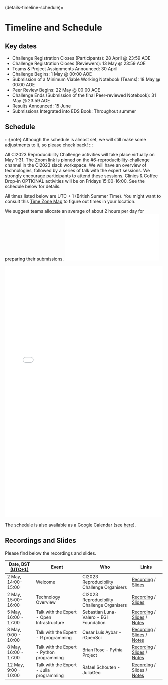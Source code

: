 (details-timeline-schedule)=

# Timeline and Schedule

## Key dates
* Challenge Registration Closes (Participants): 28 April @ 23:59 AOE
* Challenge Registration Closes (Reviewers): 13 May @ 23:59 AOE
* Teams & Project Assignments Announced: 30 April
* Challenge Begins: 1 May @ 00:00 AOE
* Submission of a Minimum Viable Working Notebook (Teams): 18 May @ 00:00 AOE
* Peer Review Begins: 22 May @ 00:00 AOE
* Challenge Ends (Submission of the final Peer-reviewed Notebook): 31 May @ 23:59 AOE
* Results Announced: 15 June
* Submissions Integrated into EDS Book: Throughout summer

## Schedule

:::{note}
Although the schedule is almost set, we will still make some adjustments to it, so please check back!
:::

All CI2023 Reproducibility Challenge activities will take place virtually on May 1-31. 
The Zoom link is pinned on the #6-reproducibility-challenge channel in the CI2023 slack workspace. 
We will have an overview of technologies, followed by a series of talk with the expert sessions. 
We strongly encourage participants to attend these sessions.
Clinics & Coffee Drop-in OPTIONAL activities will be on Fridays 15:00-16:00. 
See the schedule below for details.

All times listed below are UTC + 1 (British Summer Time). You might want to consult this [Time Zone Map](https://www.timeanddate.com/time/map/) to figure out times in your location.

We suggest teams allocate an average of about 2 hours per day for preparing their submissions. ![](../figures/schedule.pdf)

<iframe src="../_images/schedule.pdf" width="100%" height="800px" frameBorder="0"> </iframe>

The schedule is also available as a Google Calendar (see [here](https://calendar.google.com/calendar/embed?src=6d3b3d272eecb65d0ba680044dc78a099be74ba53660d6ec1f93285978d97a46%40group.calendar.google.com&ctz=Europe%2FLondon)).

## Recordings and Slides

Please find below the recordings and slides.

| Date, BST [(UTC+1)](https://www.timeanddate.com/time/zones/bst) | Event                                      | Who                                         | Links                                                                                                                                                                                                                            |
|-----------------------------------------------------------------|--------------------------------------------|---------------------------------------------|----------------------------------------------------------------------------------------------------------------------------------------------------------------------------------------------------------------------------------|
| 2 May, 14:00-15:00                                              | Welcome                                    | CI2023 Reproducibility Challenge Organisers | [Recording](https://youtu.be/9GcpONrkk-E) / [Slides](https://doi.org/10.5281/zenodo.7888409)                                                                                                                                     |       
| 2 May, 15:00-16:00                                              | Technology Overview                        | CI2023 Reproducibility Challenge Organisers | [Recording](https://youtu.be/0YB935LPen4) / [Slides](https://doi.org/10.5281/zenodo.7888484)                                                                                                                                     |
| 5 May, 16:00 - 17:00                                            | Talk with the Expert - Open Infrastructure | Sebastian Luna-Valero - EGI Foundation      | [Recording](https://youtu.be/Si-wr7iwTro) / [Slides](https://doi.org/10.5281/zenodo.7906103) / [Notes](https://github.com/eds-book/reproducibility-challenge-2023/blob/main/notes/ci2023-repro-challenge-talk-5may-sebastian.md) |
| 8 May, 9:00 - 10:00                                             | Talk with the Expert - R programming       | Cesar Luis Aybar - rOpenSci                 | [Recording](https://youtu.be/8-VYdCcWM8I) / [Slides](https://doi.org/10.5281/zenodo.7909283) / [Notes](https://github.com/eds-book/reproducibility-challenge-2023/blob/main/notes/ci2023-repro-challenge-talk-8may-cesar.md)     |
| 8 May, 16:00 - 17:00                                            | Talk with the Expert - Python programming  | Brian Rose - Pythia Project                 | [Recording](https://youtu.be/Gn4pU3ClR3w) / [Slides](https://doi.org/10.5281/zenodo.7915657) / [Notes](https://github.com/eds-book/reproducibility-challenge-2023/blob/main/notes/ci2023-repro-challenge-talk-8may-brian.md)     |
| 12 May, 9:00 - 10:00                                            | Talk with the Expert - Julia programming   | Rafael Schouten - JuliaGeo                  | [Recording](https://youtu.be/4AVtQ8YeF0M) / Slides / [Notes](https://github.com/eds-book/reproducibility-challenge-2023/blob/main/notes/ci2023-repro-challenge-talk-12may-rafael.md)                                             |       